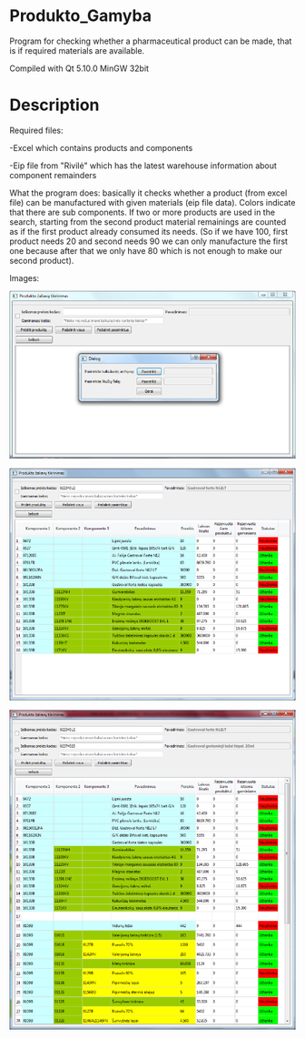 # Produkto_Gamyba
Program for checking whether a pharmaceutical product can be made, that is if required materials are available.

Compiled with Qt 5.10.0 MinGW 32bit

# Description

Required files:

-Excel which contains products and components

-Eip file from "Rivilė" which has the latest warehouse information about component remainders


What the program does:
basically it checks whether a product (from excel file) can be manufactured with given materials (eip file data).
Colors indicate that there are sub components.
If two or more products are used in the search, starting from the second product material remainings are counted as if the first product already consumed its needs. (So if we have 100, first product needs 20 and second needs 90 we can only manufacture the first one because after that we only have 80 which is not enough to make our second product).


Images:

![#1](screens/pradzia.png)

![#2](screens/produkto_paieska.png)

![#3](screens/produkto_paieska_2.png)

